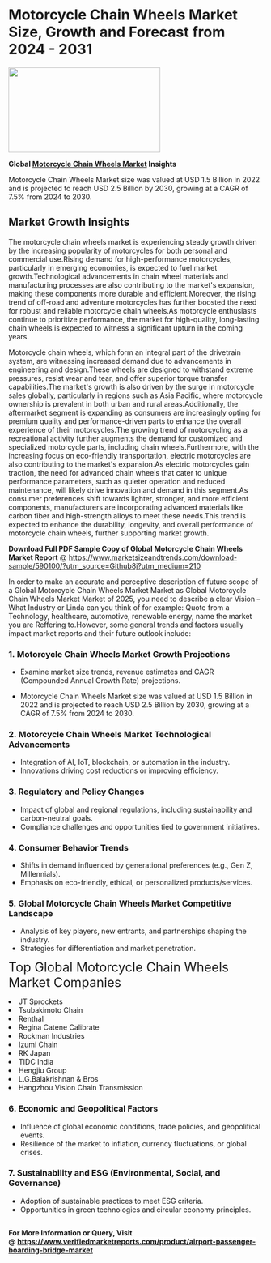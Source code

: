 <H1>Motorcycle Chain Wheels Market Size, Growth and Forecast from 2024 - 2031</H1><img class="aligncenter size-medium wp-image-584254" src="https://thirdeyenews.in/wp-content/uploads/2024/09/Global-Market-Research-300x168.jpeg" alt="" width="300" height="168" /><p><strong>Global&nbsp;<a href="https://www.marketsizeandtrends.com/download-sample/590100/?utm_source=Github8j?utm_medium=210">Motorcycle Chain Wheels Market</a> Insights</strong></p><p>Motorcycle Chain Wheels Market size was valued at USD 1.5 Billion in 2022 and is projected to reach USD 2.5 Billion by 2030, growing at a CAGR of 7.5% from 2024 to 2030.</p><p><h2>Market Growth Insights</h2> <p>The motorcycle chain wheels market is experiencing steady growth driven by the increasing popularity of motorcycles for both personal and commercial use.Rising demand for high-performance motorcycles, particularly in emerging economies, is expected to fuel market growth.Technological advancements in chain wheel materials and manufacturing processes are also contributing to the market's expansion, making these components more durable and efficient.Moreover, the rising trend of off-road and adventure motorcycles has further boosted the need for robust and reliable motorcycle chain wheels.As motorcycle enthusiasts continue to prioritize performance, the market for high-quality, long-lasting chain wheels is expected to witness a significant upturn in the coming years.</p> <p>Motorcycle chain wheels, which form an integral part of the drivetrain system, are witnessing increased demand due to advancements in engineering and design.These wheels are designed to withstand extreme pressures, resist wear and tear, and offer superior torque transfer capabilities.The market's growth is also driven by the surge in motorcycle sales globally, particularly in regions such as Asia Pacific, where motorcycle ownership is prevalent in both urban and rural areas.Additionally, the aftermarket segment is expanding as consumers are increasingly opting for premium quality and performance-driven parts to enhance the overall experience of their motorcycles.The growing trend of motorcycling as a recreational activity further augments the demand for customized and specialized motorcycle parts, including chain wheels.Furthermore, with the increasing focus on eco-friendly transportation, electric motorcycles are also contributing to the market's expansion.As electric motorcycles gain traction, the need for advanced chain wheels that cater to unique performance parameters, such as quieter operation and reduced maintenance, will likely drive innovation and demand in this segment.As consumer preferences shift towards lighter, stronger, and more efficient components, manufacturers are incorporating advanced materials like carbon fiber and high-strength alloys to meet these needs.This trend is expected to enhance the durability, longevity, and overall performance of motorcycle chain wheels, further supporting market growth.<p><span class=""><strong>Download Full PDF Sample Copy of Global Motorcycle Chain Wheels Market Report</strong> @ <a href="https://www.marketsizeandtrends.com/download-sample/590100/?utm_source=Github8j?utm_medium=210" target="_blank">https://www.marketsizeandtrends.com/download-sample/590100/?utm_source=Github8j?utm_medium=210</a></span></p><p>In order to make an accurate and perceptive description of future scope of a Global&nbsp;Motorcycle Chain Wheels Market Market as Global&nbsp;Motorcycle Chain Wheels Market Market of 2025, you need to describe a clear Vision &ndash; What Industry or Linda can you think of for example: Quote from a Technology, healthcare, automotive, renewable energy, name the market you are Reffering to.However, some general trends and factors usually impact market reports and their future outlook include:</p><h3>1.&nbsp;<strong>Motorcycle Chain Wheels Market Growth Projections</strong></h3><ul><li>Examine market size trends, revenue estimates and CAGR (Compounded Annual Growth Rate) projections.</li><li><p>Motorcycle Chain Wheels Market size was valued at USD 1.5 Billion in 2022 and is projected to reach USD 2.5 Billion by 2030, growing at a CAGR of 7.5% from 2024 to 2030.</p></li></ul><h3>2.&nbsp;<strong>Motorcycle Chain Wheels Market Technological Advancements</strong></h3><ul><li>Integration of AI, IoT, blockchain, or automation in the industry.</li><li>Innovations driving cost reductions or improving efficiency.</li></ul><h3>3.&nbsp;<strong>Regulatory and Policy Changes</strong></h3><ul><li>Impact of global and regional regulations, including sustainability and carbon-neutral goals.</li><li>Compliance challenges and opportunities tied to government initiatives.</li></ul><h3>4.&nbsp;<strong>Consumer Behavior Trends</strong></h3><ul><li>Shifts in demand influenced by generational preferences (e.g., Gen Z, Millennials).</li><li>Emphasis on eco-friendly, ethical, or personalized products/services.</li></ul><h3>5.&nbsp;<strong>Global Motorcycle Chain Wheels Market Competitive Landscape</strong></h3><ul><li>Analysis of key players, new entrants, and partnerships shaping the industry.</li><li>Strategies for differentiation and market penetration.</li></ul><p data-pm-slice="1 1 []"><span style="color: inherit; font-family: inherit; font-size: 25px;">Top Global Motorcycle Chain Wheels Market Companies</span></p><div class="" data-test-id=""><p><li>JT Sprockets</li><li> Tsubakimoto Chain</li><li> Renthal</li><li> Regina Catene Calibrate</li><li> Rockman Industries</li><li> Izumi Chain</li><li> RK Japan</li><li> TIDC India</li><li> Hengjiu Group</li><li> L.G.Balakrishnan & Bros</li><li> Hangzhou Vision Chain Transmission</li></p></div><h3>6.&nbsp;<strong>Economic and Geopolitical Factors</strong></h3><ul><li>Influence of global economic conditions, trade policies, and geopolitical events.</li><li>Resilience of the market to inflation, currency fluctuations, or global crises.</li></ul><h3>7.&nbsp;<strong>Sustainability and ESG (Environmental, Social, and Governance)</strong></h3><ul><li>Adoption of sustainable practices to meet ESG criteria.</li><li>Opportunities in green technologies and circular economy principles.</li></ul><h2><strong style="font-size: 14px;">For More Information or Query, Visit @&nbsp;</strong><a style="background-color: #ffffff; font-size: 14px;" href="https://www.marketsizeandtrends.com/report/motorcycle-chain-wheels-market/" target="_blank">https://www.verifiedmarketreports.com/product/airport-passenger-boarding-bridge-market</a></h2>